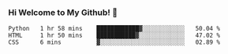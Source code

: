 ### Hi Welcome to My Github!  👋


<!--START_SECTION:waka-->
```text
Python   1 hr 58 mins    ████████████▓░░░░░░░░░░░░   50.04 % 
HTML     1 hr 50 mins    ███████████▓░░░░░░░░░░░░░   47.02 % 
CSS      6 mins          ▓░░░░░░░░░░░░░░░░░░░░░░░░   02.89 % 
```
<!--END_SECTION:waka-->


<!--
**littlestone111/littlestone111** is a ✨ _special_ ✨ repository because its `README.md` (this file) appears on your GitHub profile.


Here are some ideas to get you started:

- 🔭 I’m currently working on ...
- 🌱 I’m currently learning ...
- 👯 I’m looking to collaborate on ...
- 🤔 I’m looking for help with ...
- 💬 Ask me about ...
- 📫 How to reach me: ...
- 😄 Pronouns: ...
- ⚡ Fun fact: ...
-->
